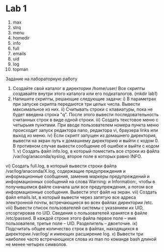 # Lab 1

1) max
2) strq
3) menu
4) homedir
5) info
6) full
7) emails
8) uid
9) log
10) topman

Задание на лабораторную работу
1. Создайте свой каталог в директории /home/user/ Все скрипты создавайте внутри этого каталога или его
подкаталогов. (mkdir lab1)
2. Напишите скрипты, решающие следующие задачи:
i) В параметрах при запуске скрипта передаются три целых числа. Вывести максимальное из них.
ii) Считывать строки с клавиатуры, пока не будет введена строка "q". После этого вывести
последовательность считанных строк в виде одной строки.
iii) Создать текстовое меню с четырьмя пунктами. При вводе пользователем номера пункта меню
происходит запуск редактора nano, редактора vi, браузера links или выход из меню.
iv) Если скрипт запущен из домашнего директория, вывести на экран путь к домашнему директорию и
выйти с кодом 0. В противном случае вывести сообщение об ошибке и выйти с кодом 1.
v) Создать файл info.log, в который поместить все строки из файла /var/log/anaconda/syslog,
второе поле в которых равно INFO.

vi) Создать full.log, в который вывести строки файла /var/log/anaconda/X.log, содержащие
предупреждения и информационные сообщения, заменив маркеры предупреждений и
информационных сообщений на слова Warning: и Information:, чтобы в получившемся файле
сначала шли все предупреждения, а потом все информационные сообщения. Вывести этот файл на
экран.
vii) Создать файл emails.lst, в который вывести через запятую все адреса электронной почты,
встречающиеся во всех файлах директории /etc.
viii) Вывести список пользователей системы с указанием их UID, отсортировав по UID. Сведения о
пользователей хранятся в файле /etc/passwd. В каждой строке этого файла первое поле – имя
пользователя, третье поле – UID. Разделитель – двоеточие.
ix) Подсчитать общее количество строк в файлах, находящихся в директории /var/log/ и имеющих
расширение log.
x) Вывести три наиболее часто встречающихся слова из man по команде bash длиной не менее четырех
символов.

